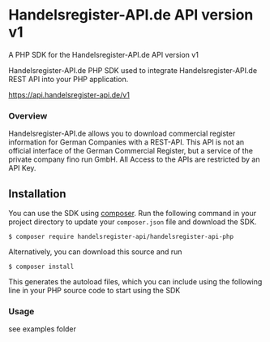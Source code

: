 # Handelsregister-API.de API version v1

A PHP SDK for the Handelsregister-API.de API version v1

Handelsregister-API.de PHP SDK used to integrate Handelsregister-API.de REST API into your PHP application.

https://api.handelsregister-api.de/v1


### Overview
Handelsregister-API.de allows you to download commercial register information for German Companies with a REST-API. This API is not an official interface of the German Commercial Register, but a service of the private company fino run GmbH. All Access to the APIs are restricted by an API Key.


## Installation

You can use the SDK using [composer](https://getcomposer.org/). Run the following command in your project directory to update your `composer.json` file and download the SDK.

    $ composer require handelsregister-api/handelsregister-api-php

Alternatively, you can download this source and run

	$ composer install
	
This generates the autoload files, which you can include using the following line in your PHP source code to start using the SDK

### Usage

see examples folder
